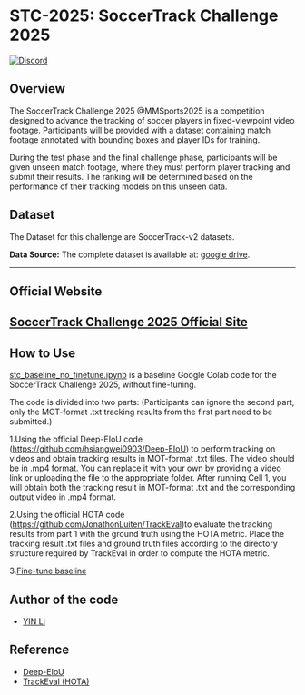 # STC-2025: SoccerTrack Challenge 2025 
[![Discord](https://img.shields.io/badge/Discord-Join%20Chat-5865F2?logo=discord&logoColor=white)](https://discord.gg/yDrcywCs)

## Overview 
The SoccerTrack Challenge 2025 @MMSports2025 is a competition designed to advance the tracking of soccer players in fixed-viewpoint video footage. Participants will be provided with a dataset containing match footage annotated with bounding boxes and player IDs for training.

During the test phase and the final challenge phase, participants will be given unseen match footage, where they must perform player tracking and submit their results. The ranking will be determined based on the performance of their tracking models on this unseen data.

## Dataset  
The Dataset for this challenge are SoccerTrack-v2 datasets. 

**Data Source:** The complete dataset is available at: [google drive](https://drive.google.com/drive/folders/1_o78gcL4j0xHxbRjSR1Evs4VLXCr2ncD).

---

## Official Website  
[SoccerTrack Challenge 2025 Official Site](https://sites.google.com/g.sp.m.is.nagoya-u.ac.jp/stc2025)
---

## How to Use 
[stc_baseline_no_finetune.ipynb](https://colab.research.google.com/github/Yinlipp/SoccerTrackChallenge-2025_Colab/blob/main/stc_baseline_no_finetune.ipynb) is a baseline Google Colab code for the SoccerTrack Challenge 2025, without fine-tuning.

The code is divided into two parts: 
(Participants can ignore the second part, only the MOT-format .txt tracking results from the first part need to be submitted.)

1.Using the official Deep-EIoU code (https://github.com/hsiangwei0903/Deep-EIoU) to perform tracking on videos and obtain tracking results in MOT-format .txt files.
The video should be in .mp4 format. You can replace it with your own by providing a video link or uploading the file to the appropriate folder.
After running Cell 1, you will obtain both the tracking result in MOT-format .txt and the corresponding output video in .mp4 format.

2.Using the official HOTA code (https://github.com/JonathonLuiten/TrackEval)to evaluate the tracking results from part 1 with the ground truth using the HOTA metric.
Place the tracking result .txt files and ground truth files according to the directory structure required by TrackEval in order to compute the HOTA metric.

3.[Fine-tune baseline](https://github.com/Yinlipp/STC-2025-SoccerTrack-Challenge_Finetune)
## Author of the code
- [YIN Li](https://github.com/Yinlipp)

## Reference
- [Deep-EIoU](https://github.com/hsiangwei0903/Deep-EIoU)  
- [TrackEval (HOTA)](https://github.com/JonathonLuiten/TrackEval)


